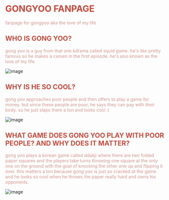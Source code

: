 <h1 style="color: #C9493B;">GONGYOO FANPAGE</h1>
<p style="color: #D8958D;">fanpage for gongyoo aka the love of my life</p>

<h2 style="color: #C9493B;">WHO IS GONG YOO?</h2>
<p style="color: #D8958D;">gong yoo is a guy from that one kdrama called squid game. he's like pretty famous so he makes a cameo in the first episode.
he's also known as the love of my life.</p>

![image](https://user-images.githubusercontent.com/91553555/135300587-c7b4c166-c915-417c-89b5-cc015d279865.png)

<h2 style="color: #C9493B;">WHY IS HE SO COOL?</h2>
<p style="color: #D8958D;">gong yoo approaches poor people and then offers to play a game for money. but since these people are poor, he says they can pay with their body. so he just slaps them a ton and looks cool :)</p>

![image](https://user-images.githubusercontent.com/91553555/135300996-7543b980-78f5-427a-9bd4-258e34229062.png)

<h2 style="color: #C9493B;">WHAT GAME DOES GONG YOO PLAY WITH POOR PEOPLE? AND WHY DOES IT MATTER?</h2>
<p style="color: #D8958D;">gong yoo plays a korean game called ddakji where there are two folded paper squares and the players take turns throwing one square at the only one on the ground with the goal of knocking the other one up and flipping it over. this matters a ton because gong yoo is just so cracked at the game and he looks so cool when he throws the paper really hard and owns his opponents.</p>

![image](https://user-images.githubusercontent.com/91553555/135301104-aa2a99bb-14bd-43bc-828a-4f30b2770c98.png)

